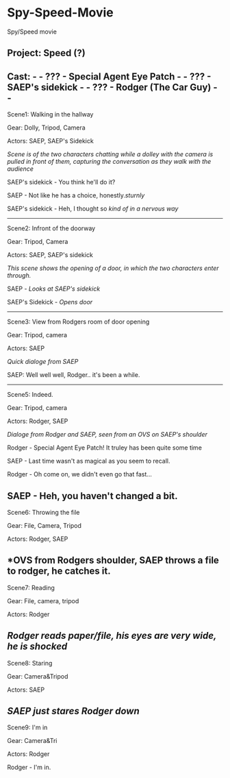 # Spy-Speed-Movie
Spy/Speed movie


Project: Speed (?)
-----------------------------------
Cast:                             -
                                  -
??? - Special Agent Eye Patch     -
                                  - 
??? - SAEP's sidekick             -
                                  -
??? - Rodger (The Car Guy)        -
                                  -
-----------------------------------

Scene1: Walking in the hallway

Gear: Dolly, Tripod, Camera

Actors: SAEP, SAEP's Sidekick

*Scene is of the two characters chatting while a dolley with the camera is pulled in front of them, capturing
the conversation as they walk with the audience*

SAEP's sidekick - You think he'll do it?

SAEP - Not like he has a choice, honestly.*sturnly*

SAEP's sidekick - Heh, I thought so *kind of in a nervous way*

-------------------------------------------------------------------------

Scene2: Infront of the doorway

Gear: Tripod, Camera

Actors: SAEP, SAEP's sidekick

*This scene shows the opening of a door, in which the two characters enter through.*

SAEP - *Looks at SAEP's sidekick*

SAEP's Sidekick - *Opens door*

-------------------------------------------------------------------------

Scene3: View from Rodgers room of door opening

Gear: Tripod, camera

Actors: SAEP

*Quick dialoge from SAEP*

SAEP: Well well well, Rodger.. it's been a while.

-------------------------------------------------------------------------

Scene5: Indeed.

Gear: Tripod, camera

Actors: Rodger, SAEP

*Dialoge from Rodger and SAEP, seen from an OVS on SAEP's shoulder*

Rodger - Special Agent Eye Patch! It truley has been quite some time

SAEP - Last time wasn't as magical as you seem to recall.

Rodger - Oh come on, we didn't even go that fast...

SAEP - Heh, you haven't changed a bit.
-------------------------------------------------------------------------

Scene6: Throwing the file

Gear: File, Camera, Tripod

Actors: Rodger, SAEP

*OVS from Rodgers shoulder, SAEP throws a file to rodger, he catches it.
-------------------------------------------------------------------------

Scene7: Reading

Gear: File, camera, tripod

Actors: Rodger

*Rodger reads paper/file, his eyes are very wide, he is shocked*
-------------------------------------------------------------------------

Scene8: Staring

Gear: Camera&Tripod

Actors: SAEP

*SAEP just stares Rodger down*
-------------------------------------------------------------------------

Scene9: I'm in

Gear: Camera&Tri

Actors: Rodger

Rodger - I'm in.
